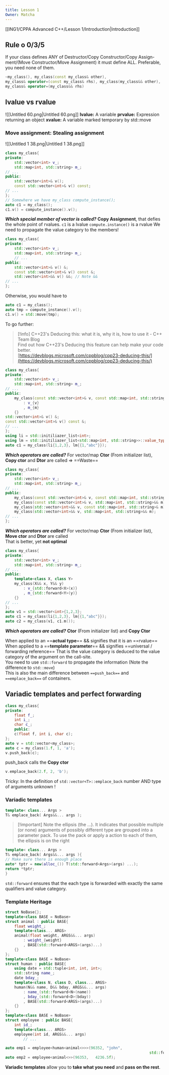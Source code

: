 ```yaml
---
title: Lesson 1
Owner: Matcha
---
```

[[ING1/CPPA Advanced C++/Lesson 1/Introduction|Introduction]]
## Rule o 0/3/5
If your class defines ANY of Destructor/Copy Constructor/Copy Assign-ment/(Move Constructor/Move Assignment) it must define ALL. Preferable, you need none of them.
```C++
~my_class(), my_class(const my_class& other),
my_class& operator=(const my_class& rhs), my_class(my_class&& other),
my_class& operator=(my_class&& rhs)
```
  
## lvalue vs rvalue
![[Untitled 60.png|Untitled 60.png]]
**lvalue:** A variable
**prvalue:** Expression returning an object
**xvalue:** A variable marked temporary by std::move
### Move assignment: Stealing assignment
![[Untitled 1 38.png|Untitled 1 38.png]]
  
```C++
class my_class{
private:
	std::vector<int> v_;
	std::map<int, std::string> m_;
// ...
public:
	std::vector<int>& v();
	const std::vector<int>& v() const;
// ...
};
// Somewhere we have my_class compute_instance();
auto c1 = my_class();
c1.v() = compute_instance().v();
```
_**Which special member of vector<int> is called?**_
**Copy Assignment**, that defies the whole point of rvalues.
`c1` is a lvalue
`compute.instance()` is a rvalue
We need to propagate the value category to the members!
```C++
class my_class{
private:
	std::vector<int> v_;
	std::map<int, std::string> m_;
	// ...
public:
	std::vector<int>& v() &;
	const std::vector<int>& v() const &;
	std::vector<int>&& v() &&; // Note &&
// ...
};
```
Otherwise, you would have to
```C++
auto c1 = my_class();
auto tmp = compute_instance().v();
c1.v() = std::move(tmp);
```
  
To go further:

> [!info] C++23's Deducing this: what it is, why it is, how to use it - C++ Team Blog  
> Find out how C++23's Deducing this feature can help make your code better.  
> [https://devblogs.microsoft.com/cppblog/cpp23-deducing-this/](https://devblogs.microsoft.com/cppblog/cpp23-deducing-this/)  
  
```C++
class my_class{
private:
	std::vector<int> v_;
	std::map<int, std::string> m_;
// ...
public:
	my_class(const std::vector<int>& v, const std::map<int, std::string>& m)
		: v_{v}
		, m_{m}
	{}
std::vector<int>& v() &;
const std::vector<int>& v() const &;
// ...
};
using li = std::initiliazer_list<int>;
using lm = std::initiliazer_list<std::map<int, std::string>>::value_type>>;
auto c1	= my_class(li{1,2,3}, lm{{1,"abc"}});
```
_**Which operators are called?**_
For vector/map **Ctor** (From initializer list), **Copy ctor** and **Dtor** are called ⇒ ==Waste==
```C++
class my_class{
private:
	std::vector<int> v_;
	std::map<int, std::string> m_;
// ...
public:
	my_class(const std::vector<int>& v,	const std::map<int, std::string>& m);
	my_class(const std::vector<int>& v,	std::map<int, std::string>&& m);
	my_class(std::vector<int>&& v, const std::map<int, std::string>& m);
	my_class(std::vector<int>&& v, std::map<int, std::string>&& m);
// ...
};
```
_**Which operators are called?**_
For vector/map **Ctor** (From initializer list), **Move ctor** and **Dtor** are called  
That is better, yet **not optimal**
```C++
class my_class{
private:
	std::vector<int> v_;
	std::map<int, std::string> m_;
// ...
public:
	template<class X, class Y>
	my_class(X&& x, Y&& y)
		: v_{std::forward<X>(x)}
		, m_{std::forward<Y>(y)}
	{}
// ...
};
auto v1 = std::vector<int>{1,2,3};
auto c1 = my_class(li{1,2,3}, lm{{1,"abc"}});
auto c2 = my_class(v1, c1.m());
```
_**Which operators are called?**_
**Ctor** (From initializer list) and **Copy Ctor**
  
When applied to an ==**actual type**== && signifies that it is an ==rvalue==  
When applied to a ==**template parameter**== && signifies ==universal / forwarding reference==
That is the value category is deduced to the value category of the argument on the call-site.  
You need to use `std::forward` to propagate the information (Note the difference to `std::move`)  
This is also the main difference between `==push_back==` and `==emplace_back==` of containers.
  
## Variadic templates and perfect forwarding
```C++
class my_class{
private:
	float f_;
	int i_;
	char c_;
	public:
	c(float f, int i, char c);
};
auto v = std::vector<my_class>;
auto c = my_class(1.f, 1, 'a');
v.push_back(c);
```
push_back calls the **Copy ctor**
```C++
v.emplace_back(2.f, 2, 'b');
```
Tricky: In the definition of `std::vector<T>::emplace_back` number AND type of arguments unknown !
  
### Variadic templates
```C++
template< class... Args >
T& emplace_back( Args&&... args );
```

> [!important] Note the ellipsis (the …). It indicates that possible multiple (or none) arguments of possibly different type are grouped into a parameter pack.
To use the pack or apply a action to each of them, the ellipsis is on the right
```C++
template< class... Args >
T& emplace_back( Args&&... args ){
// Make sure there is enough place
auto* tptr = new(alloc_()) T(std::forward<Args>(args) ...);
return *tptr;
}
```
`std::forward` ensures that the each type is forwarded with exactly the same qualifiers and value category.
  
### Template Heritage
```C++
struct NoBase{};
template<class BASE = NoBase>
struct animal : public BASE{
	float weight_;
	template<class... ARGS>
	animal(float weight, ARGS&&... args)
		: weight_{weight}
		, BASE(std::forward<ARGS>(args)...)
	{}
};
template<class BASE = NoBase>
struct human : public BASE{
	using date = std::tuple<int, int, int>;
	std::string name_;
	date bday_;
	template<class N, class D, class... ARGS>
	human(N&& name, D&& bday, ARGS&&... args)
		: name_(std::forward<N>(name))
		, bday_(std::forward<D>(bday))
		, BASE(std::forward<ARGS>(args)...)
	{}
};
template<class BASE = NoBase>
struct employee : public BASE{
	int id_;
	template<class... ARGS>
	employee(int id, ARGS&&... args)
		// ...
```
```C++
auto emp1 = employee<human<animal<>>>(96352, "john",
																std::forward_as_tuple(8,10,1987), 79.5f);
auto emp2 = employee<animal<>>(96353,	4236.5f);
```
**Variadic templates** allow you to **take what you need** and **pass on the rest**.